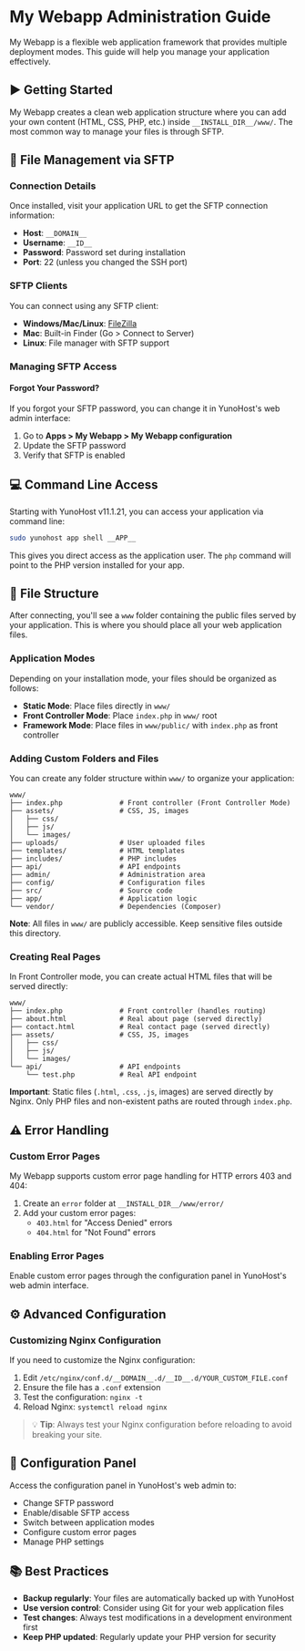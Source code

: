 # My Webapp Administration Guide

My Webapp is a flexible web application framework that provides multiple deployment modes. This guide will help you manage your application effectively.

## ▶️ Getting Started

My Webapp creates a clean web application structure where you can add your own content (HTML, CSS, PHP, etc.) inside `__INSTALL_DIR__/www/`. The most common way to manage your files is through SFTP.

## 📁 File Management via SFTP

### Connection Details

Once installed, visit your application URL to get the SFTP connection information:

- **Host**: `__DOMAIN__`
- **Username**: `__ID__`
- **Password**: Password set during installation
- **Port**: 22 (unless you changed the SSH port)

### SFTP Clients

You can connect using any SFTP client:
- **Windows/Mac/Linux**: [FileZilla](https://filezilla-project.org/)
- **Mac**: Built-in Finder (Go > Connect to Server)
- **Linux**: File manager with SFTP support

### Managing SFTP Access

#### Forgot Your Password?

If you forgot your SFTP password, you can change it in YunoHost's web admin interface:
1. Go to **Apps > My Webapp > My Webapp configuration**
2. Update the SFTP password
3. Verify that SFTP is enabled

## 💻 Command Line Access

Starting with YunoHost v11.1.21, you can access your application via command line:

```bash
sudo yunohost app shell __APP__
```

This gives you direct access as the application user. The `php` command will point to the PHP version installed for your app.

## 📂 File Structure

After connecting, you'll see a `www` folder containing the public files served by your application. This is where you should place all your web application files.

### Application Modes

Depending on your installation mode, your files should be organized as follows:

- **Static Mode**: Place files directly in `www/`
- **Front Controller Mode**: Place `index.php` in `www/` root
- **Framework Mode**: Place files in `www/public/` with `index.php` as front controller

### Adding Custom Folders and Files

You can create any folder structure within `www/` to organize your application:

```
www/
├── index.php              # Front controller (Front Controller Mode)
├── assets/                # CSS, JS, images
│   ├── css/
│   ├── js/
│   └── images/
├── uploads/               # User uploaded files
├── templates/             # HTML templates
├── includes/              # PHP includes
├── api/                   # API endpoints
├── admin/                 # Administration area
├── config/                # Configuration files
├── src/                   # Source code
├── app/                   # Application logic
└── vendor/                # Dependencies (Composer)
```

**Note**: All files in `www/` are publicly accessible. Keep sensitive files outside this directory.

### Creating Real Pages

In Front Controller mode, you can create actual HTML files that will be served directly:

```
www/
├── index.php              # Front controller (handles routing)
├── about.html             # Real about page (served directly)
├── contact.html           # Real contact page (served directly)
├── assets/                # CSS, JS, images
│   ├── css/
│   ├── js/
│   └── images/
└── api/                   # API endpoints
    └── test.php           # Real API endpoint
```

**Important**: Static files (`.html`, `.css`, `.js`, images) are served directly by Nginx. Only PHP files and non-existent paths are routed through `index.php`.

## ⚠️ Error Handling

### Custom Error Pages

My Webapp supports custom error page handling for HTTP errors 403 and 404:

1. Create an `error` folder at `__INSTALL_DIR__/www/error/`
2. Add your custom error pages:
   - `403.html` for "Access Denied" errors
   - `404.html` for "Not Found" errors

### Enabling Error Pages

Enable custom error pages through the configuration panel in YunoHost's web admin interface.

## ⚙️ Advanced Configuration

### Customizing Nginx Configuration

If you need to customize the Nginx configuration:

1. Edit `/etc/nginx/conf.d/__DOMAIN__.d/__ID__.d/YOUR_CUSTOM_FILE.conf`
2. Ensure the file has a `.conf` extension
3. Test the configuration: `nginx -t`
4. Reload Nginx: `systemctl reload nginx`

> 💡 **Tip**: Always test your Nginx configuration before reloading to avoid breaking your site.

## 🔧 Configuration Panel

Access the configuration panel in YunoHost's web admin to:
- Change SFTP password
- Enable/disable SFTP access
- Switch between application modes
- Configure custom error pages
- Manage PHP settings

## 📚 Best Practices

- **Backup regularly**: Your files are automatically backed up with YunoHost
- **Use version control**: Consider using Git for your web application files
- **Test changes**: Always test modifications in a development environment first
- **Keep PHP updated**: Regularly update your PHP version for security
